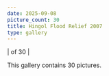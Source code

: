 ```yaml
---
date: 2025-09-08
picture_count: 30
title: Hingol Flood Relief 2007
type: gallery
---
```


|
of 30 |

This gallery contains 30 pictures.